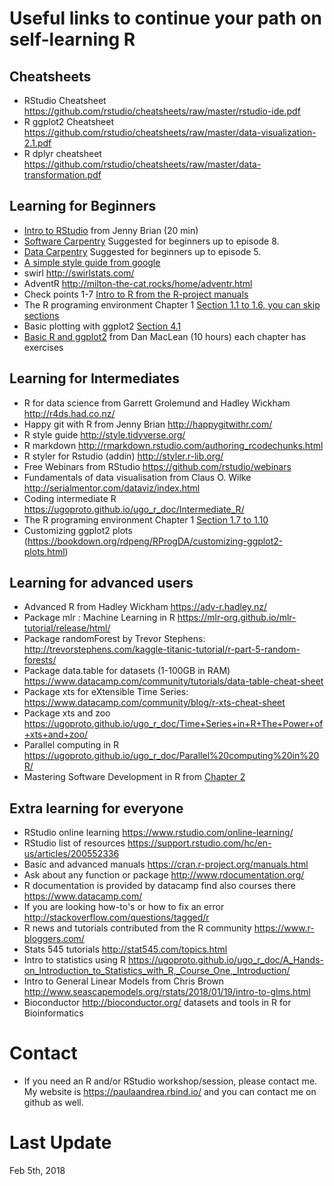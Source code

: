 # Useful links to continue your path on self-learning R

## Cheatsheets

* RStudio Cheatsheet https://github.com/rstudio/cheatsheets/raw/master/rstudio-ide.pdf
* R ggplot2 Cheatsheet https://github.com/rstudio/cheatsheets/raw/master/data-visualization-2.1.pdf
* R dplyr cheatsheet https://github.com/rstudio/cheatsheets/raw/master/data-transformation.pdf

## Learning for Beginners
* [Intro to RStudio](http://stat545.com/block002_hello-r-workspace-wd-project.html) from Jenny Brian (20 min)
* [Software Carpentry](http://swcarpentry.github.io/r-novice-gapminder/) Suggested for beginners up to episode 8. 
* [Data Carpentry](http://www.datacarpentry.org/R-ecology-lesson/) Suggested for beginners up to episode 5. 
* [A simple style guide from google](https://google.github.io/styleguide/Rguide.xml)
* swirl http://swirlstats.com/
* AdventR http://milton-the-cat.rocks/home/adventr.html  
* Check points 1-7 [Intro to R from the R-project manuals](https://cran.r-project.org/doc/manuals/r-release/R-intro.html)
* The R programing environment Chapter 1 [Section 1.1 to 1.6, you can skip sections](https://bookdown.org/rdpeng/RProgDA/the-r-programming-environment.html)
* Basic plotting with ggplot2 [Section 4.1](https://bookdown.org/rdpeng/RProgDA/basic-plotting-with-ggplot2.html)
* [Basic R and ggplot2](https://danmaclean.github.io/ggplotbook/index.html) from Dan MacLean (10 hours) each chapter has exercises

## Learning for Intermediates
* R for data science from Garrett Grolemund and Hadley Wickham http://r4ds.had.co.nz/
* Happy git with R from Jenny Brian http://happygitwithr.com/
* R style guide http://style.tidyverse.org/
* R markdown http://rmarkdown.rstudio.com/authoring_rcodechunks.html
* R styler for Rstudio (addin) http://styler.r-lib.org/
* Free Webinars from RStudio https://github.com/rstudio/webinars
* Fundamentals of data visualisation from Claus O. Wilke http://serialmentor.com/dataviz/index.html
* Coding intermediate R https://ugoproto.github.io/ugo_r_doc/Intermediate_R/
* The R programing environment Chapter 1 [Section 1.7 to 1.10](https://bookdown.org/rdpeng/RProgDA/the-r-programming-environment.html)
* Customizing ggplot2 plots (https://bookdown.org/rdpeng/RProgDA/customizing-ggplot2-plots.html)

## Learning for advanced users
* Advanced R from Hadley Wickham https://adv-r.hadley.nz/
* Package mlr : Machine Learning in R https://mlr-org.github.io/mlr-tutorial/release/html/
* Package randomForest by Trevor Stephens: http://trevorstephens.com/kaggle-titanic-tutorial/r-part-5-random-forests/
* Package data.table for datasets (1-100GB in RAM) https://www.datacamp.com/community/tutorials/data-table-cheat-sheet
* Package xts for eXtensible Time Series: https://www.datacamp.com/community/blog/r-xts-cheat-sheet
* Package xts and zoo https://ugoproto.github.io/ugo_r_doc/Time+Series+in+R+The+Power+of+xts+and+zoo/
* Parallel computing in R https://ugoproto.github.io/ugo_r_doc/Parallel%20computing%20in%20R/
* Mastering Software Development in R from [Chapter 2](https://bookdown.org/rdpeng/RProgDA/advanced-r-programming.html)


## Extra learning for everyone
* RStudio online learning https://www.rstudio.com/online-learning/
* RStudio list of resources https://support.rstudio.com/hc/en-us/articles/200552336
* Basic and advanced manuals https://cran.r-project.org/manuals.html
* Ask about any function or package http://www.rdocumentation.org/
* R documentation is provided by datacamp find also courses there https://www.datacamp.com/
* If you are looking how-to's or how to fix an error http://stackoverflow.com/questions/tagged/r
* R news and tutorials contributed from the R community https://www.r-bloggers.com/
* Stats 545 tutorials http://stat545.com/topics.html
* Intro to statistics using R https://ugoproto.github.io/ugo_r_doc/A_Hands-on_Introduction_to_Statistics_with_R,_Course_One,_Introduction/
* Intro to General Linear Models from Chris Brown http://www.seascapemodels.org/rstats/2018/01/19/intro-to-glms.html
* Bioconductor http://bioconductor.org/ datasets and tools in R for Bioinformatics


# Contact
* If you need an R and/or RStudio workshop/session, please contact me. My website is https://paulaandrea.rbind.io/ and you can contact me on github as well.

# Last Update
Feb 5th, 2018

